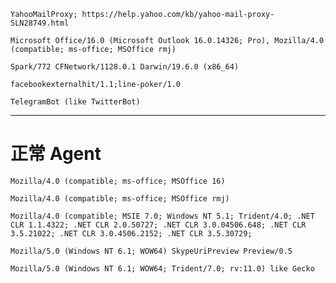 

`YahooMailProxy; https://help.yahoo.com/kb/yahoo-mail-proxy-SLN28749.html`

`Microsoft Office/16.0 (Microsoft Outlook 16.0.14326; Pro), Mozilla/4.0 (compatible; ms-office; MSOffice rmj)`

`Spark/772 CFNetwork/1128.0.1 Darwin/19.6.0 (x86_64)`

`facebookexternalhit/1.1;line-poker/1.0`

`TelegramBot (like TwitterBot)`

---

# 正常 Agent

`Mozilla/4.0 (compatible; ms-office; MSOffice 16)`

`Mozilla/4.0 (compatible; ms-office; MSOffice rmj)`

`Mozilla/4.0 (compatible; MSIE 7.0; Windows NT 5.1; Trident/4.0; .NET CLR 1.1.4322; .NET CLR 2.0.50727; .NET CLR 3.0.04506.648; .NET CLR 3.5.21022; .NET CLR 3.0.4506.2152; .NET CLR 3.5.30729; `

`Mozilla/5.0 (Windows NT 6.1; WOW64) SkypeUriPreview Preview/0.5`

`Mozilla/5.0 (Windows NT 6.1; WOW64; Trident/7.0; rv:11.0) like Gecko`
